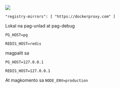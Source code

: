 ![](https://pub-b8db533c86124200a9d799bf3ba88099.r2.dev/2023/03/wbhiRD1.webp)

```
"registry-mirrors": [ "https://dockerproxy.com" ]
```

Lokal na pag-unlad at pag-debug

```
PG_HOST=pg

REDIS_HOST=redis
```

magpalit sa

```
PG_HOST=127.0.0.1

REDIS_HOST=127.0.0.1

```

At magkomento sa `NODE_ENV=production`